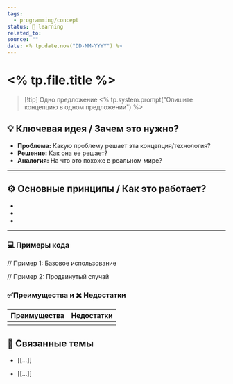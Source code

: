 ```yaml
---
tags:
  - programming/concept
status: 🌱 learning
related_to: 
source: ""
date: <% tp.date.now("DD-MM-YYYY") %>
---
```


# <% tp.file.title %>

> [!tip] Одно предложение
> <% tp.system.prompt("Опишите концепцию в одном предложении") %>

## 💡 Ключевая идея / Зачем это нужно?

- **Проблема:** Какую проблему решает эта концепция/технология?
- **Решение:** Как она ее решает?
- **Аналогия:** На что это похоже в реальном мире?

---

## ⚙️ Основные принципы / Как это работает?

- 
- 
- 

---

### 💻 Примеры кода

// Пример 1: Базовое использование



// Пример 2: Продвинутый случай

### ✅Преимущества и ✖️ Недостатки

|Преимущества     | Недостатки     |
| --- | --- |
|     |     |


## 🔗 Связанные темы

- [[...]]
    
- [[...]]